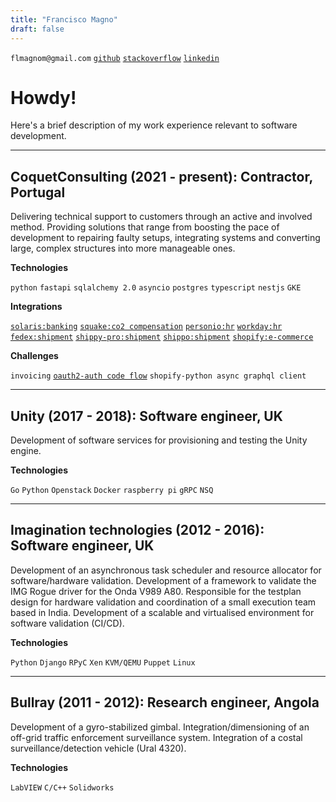 ```yaml
---
title: "Francisco Magno"
draft: false
---
```


`flmagnom@gmail.com`
[`github`](https://github.com/fmagno)
[`stackoverflow`](https://stackoverflow.com/users/9396198/fmagno)
[`linkedin`](https://www.linkedin.com/in/francisco-lu%C3%ADs-magno-morgado-781a23b/)


# Howdy!

Here's a brief description of my work experience relevant to software development.

---

## CoquetConsulting (2021 - present): Contractor, Portugal

Delivering technical support to customers through an active and involved method. Providing solutions that range from boosting the pace of development to repairing faulty setups, integrating systems and converting large, complex structures into more manageable ones.

**Technologies**

`python`
`fastapi`
`sqlalchemy 2.0`
`asyncio`
`postgres`
`typescript`
`nestjs`
`GKE`


**Integrations**

[`solaris:banking`](https://www.solarisgroup.com/en/about/)
[`squake:co2 compensation`](https://www.squake.earth/)
[`personio:hr`](https://www.personio.com/)
[`workday:hr`](https://www.workday.com/)
[`fedex:shipment`](https://developer.fedex.com/api/en-us/home.html)
[`shippy-pro:shipment`](https://www.shippypro.com/en/)
[`shippo:shipment`](https://goshippo.com/)
[`shopify:e-commerce`](https://goshippo.com/)

**Challenges**

`invoicing`
[`oauth2-auth code flow`](https://datatracker.ietf.org/doc/html/rfc6749#section-4.1)
`shopify-python async graphql client`

---

## Unity (2017 - 2018): Software engineer, UK

Development of software services for provisioning and testing the Unity engine.

**Technologies**

`Go`
`Python`
`Openstack`
`Docker`
`raspberry pi`
`gRPC`
`NSQ`

---

## Imagination technologies (2012 - 2016): Software engineer, UK

Development of an asynchronous task scheduler and resource allocator for software/hardware validation.
Development of a framework to validate the IMG Rogue driver for the Onda V989 A80.
Responsible for the testplan design for hardware validation and coordination of
a small execution team based in India.
Development of a scalable and virtualised environment for software validation
(CI/CD).

**Technologies**

`Python`
`Django`
`RPyC`
`Xen`
`KVM/QEMU`
`Puppet`
`Linux`

---

## Bullray (2011 - 2012): Research engineer, Angola

Development of a gyro-stabilized gimbal.
Integration/dimensioning of an off-grid traffic enforcement surveillance system.
Integration of a costal surveillance/detection vehicle (Ural 4320).

**Technologies**

`LabVIEW`
`C/C++`
`Solidworks`

